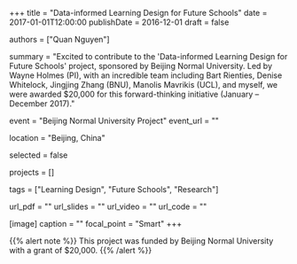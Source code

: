 +++
title = "Data-informed Learning Design for Future Schools"
date = 2017-01-01T12:00:00
publishDate = 2016-12-01
draft = false

authors = ["Quan Nguyen"]

summary = "Excited to contribute to the 'Data-informed Learning Design for Future Schools' project, sponsored by Beijing Normal University. Led by Wayne Holmes (PI), with an incredible team including Bart Rienties, Denise Whitelock, Jingjing Zhang (BNU), Manolis Mavrikis (UCL), and myself, we were awarded $20,000 for this forward-thinking initiative (January – December 2017)."

event = "Beijing Normal University Project"
event_url = ""

location = "Beijing, China"

selected = false

projects = []

tags = ["Learning Design", "Future Schools", "Research"]

url_pdf = ""
url_slides = ""
url_video = ""
url_code = ""

[image]
  caption = ""
  focal_point = "Smart"
+++

{{% alert note %}}
This project was funded by Beijing Normal University with a grant of $20,000.
{{% /alert %}}
